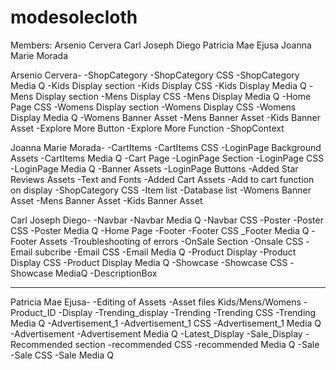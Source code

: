 # modesolecloth

Members:
Arsenio Cervera
Carl Joseph Diego
Patricia Mae Ejusa
Joanna Marie Morada

Arsenio Cervera-
-ShopCategory
-ShopCategory CSS
-ShopCategory Media Q
-Kids Display section
-Kids Display CSS
-Kids Display Media Q
-Mens Display section
-Mens Display CSS
-Mens Display Media Q
-Home Page CSS
-Womens Display section
-Womens Display CSS
-Womens Display Media Q
-Womens Banner Asset
-Mens Banner Asset
-Kids Banner Asset
-Explore More Button
-Explore More Function
-ShopContext

Joanna Marie Morada-
-CartItems
-CartItems CSS
-LoginPage Background Assets
-CartItems Media Q
-Cart Page
-LoginPage Section
-LoginPage CSS
-LoginPage Media Q
-Banner Assets
-LoginPage Buttons
-Added Star Reviews Assets
-Text and Fonts
-Added Cart Assets
-Add to cart function on display
-ShopCategory CSS
-Item list
-Database list
-Womens Banner Asset
-Mens Banner Asset
-Kids Banner Asset

Carl Joseph Diego-
-Navbar
-Navbar Media Q
-Navbar CSS
-Poster
-Poster CSS
-Poster Media Q
-Home Page
-Footer
-Footer CSS
\_Footer Media Q
-Footer Assets
-Troubleshooting of errors
-OnSale Section
-Onsale CSS
-Email subcribe
-Email CSS
-Email Media Q
-Product Display
-Product Display CSS
-Product Display Media Q
-Showcase
-Showcase CSS
-Showcase MediaQ
-DescriptionBox

---

Patricia Mae Ejusa-
-Editing of Assets
-Asset files Kids/Mens/Womens
-Product_ID
-Display
-Trending_display
-Trending
-Trending CSS
-Trending Media Q
-Advertisement_1
-Advertisement_1 CSS
-Advertisement_1 Media Q
-Advertisement
-Advertisement Media Q
-Latest_Display
-Sale_Display
-Recommended section
-recommended CSS
-recommended Media Q
-Sale
-Sale CSS
-Sale Media Q
